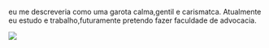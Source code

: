 eu me descreveria como uma garota calma,gentil e carismatca. Atualmente eu estudo e trabalho,futuramente pretendo fazer faculdade de advocacia.


![](https://media1.tenor.com/m/P0tX6a_nVIkAAAAC/grinch-smile-grinch.gif)
